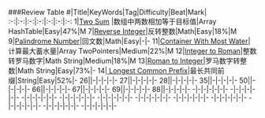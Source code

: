 ###Review Table
\#|Title|KeyWords|Tag|Difficulty|Beat|Mark|
:-:|:-:|:-:|:-:|:-:|:-:|:-:
1|[Two Sum](https://leetcode.com/problems/two-sum/) |数组中两数相加等于目标值|Array HashTable|Easy|47%|M
7|[Reverse Integer](https://leetcode.com/problems/reverse-integer/)|反转整数|Math|Easy|18%|M
9|[Palindrome Number](https://leetcode.com/problems/palindrome-number/)|回文数|Math|Easy|-|-
11|[Container With Most Water](https://leetcode.com/problems/container-with-most-water/)|计算最大蓄水量|Array TwoPointers|Medium|22%|M
12|[Integer to Roman](https://leetcode.com/problems/integer-to-roman/)|整数转罗马数字|Math String|Medium|18%|M
13|[Roman to Integer](https://leetcode.com/problems/roman-to-integer/)|罗马数字转整数|Math String|Easy|73%|-
14|[ Longest Common Prefix](https://leetcode.com/problems/longest-common-prefix/)|最长共同前缀|String|Easy|52%|-
26|[]()|-|-|-|-|-
27|[]()|-|-|-|-|-
28|[]()|-|-|-|-|-
35|[]()|-|-|-|-|-
50|[]()|-|-|-|-|-
66|[]()|-|-|-|-|-
67|[]()|-|-|-|-|-
69|[]()|-|-|-|-|-
88|[]()|-|-|-|-|-
-|-|-|-|-|-|-
-|-|-|-|-|-|-
-|-|-|-|-|-|-
-|-|-|-|-|-|-
-|-|-|-|-|-|-
-|-|-|-|-|-|-
-|-|-|-|-|-|-
-|-|-|-|-|-|-
-|-|-|-|-|-|-
-|-|-|-|-|-|-
-|-|-|-|-|-|-
